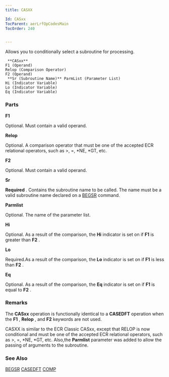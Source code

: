 ```yaml
---
title: CASXX

Id: CASxx
TocParent: aerLrfOpCodesMain
TocOrder: 240


---
```


Allows you to conditionally select a subroutine for processing.

```
 **CASxx** 
F1 (Operand)
Relop (Comparison Operator)
F2 (Operand)
 **Sr (Subroutine Name)** ParmList (Parameter List)
Hi (Indicator Variable)
Lo (Indicator Variable)
Eq (Indicator Variable) 
```

### Parts

**F1** 

Optional. Must contain a valid operand.


**Relop** 

Optional. A comparison operator that must be one of the accepted ECR relational operators, such as >, =, *NE, *GT, etc.


**F2** 

Optional. Must contain a valid operand.


**Sr** 

**Required** . Contains the subroutine name to be called. The name must be a valid subroutine name declared on a [BEGSR](BEGSR.html) command.


**Parmlist** 

Optional. The name of the parameter list.


**Hi** 

Optional. As a result of the comparison, the **Hi** indicator is set on if **F1** is greater than **F2** .


**Lo** 

Required.As a result of the comparison, the **Lo** indicator is set on if **F1** is less than **F2** .


**Eq** 

Optional. As a result of the comparison, the **Eq** indicator is set on if **F1** is equal to **F2** .


### Remarks
The **CASxx** operation is functionally identical to a **CASEDFT** operation when the **F1** , **Relop** , and **F2** keywords are not used. 

CASXX is similar to the ECR Classic CASxx, except that RELOP is now conditional and must be one of the accepted ECR relational operators, such as >, =, *NE, *GT, etc. Also,the **Parmlist** parameter was added to allow the passing of arguments to the subroutine. 

### See Also
[BEGSR](BEGSR.html)
[CASEDFT](CASEDFT.html)
[COMP](COMPARE.html) 
